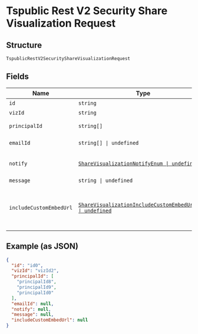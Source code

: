
# Tspublic Rest V2 Security Share Visualization Request

## Structure

`TspublicRestV2SecurityShareVisualizationRequest`

## Fields

| Name | Type | Tags | Description |
|  --- | --- | --- | --- |
| `id` | `string` | Required | The GUID of the Liveboard to be shared |
| `vizId` | `string` | Required | The GUID of visualization |
| `principalId` | `string[]` | Required | The GUID of the users and user groups with which you want to share the visualization |
| `emailId` | `string[] \| undefined` | Optional | The email addresses that should ne notified when the objects are shared. |
| `notify` | [`ShareVisualizationNotifyEnum \| undefined`](../../doc/models/share-visualization-notify-enum.md) | Optional | When set to true, a notification is sent to the users after an object is shared.<br>**Default**: `ShareVisualizationNotifyEnum.True` |
| `message` | `string \| undefined` | Optional | The message text to send in the notification email |
| `includeCustomEmbedUrl` | [`ShareVisualizationIncludeCustomEmbedUrlEnum \| undefined`](../../doc/models/share-visualization-include-custom-embed-url-enum.md) | Optional | When set to true, ThoughtSpot sends a link with the host application context to allow users to access the shared object from their ThoughtSpot embedded instance.<br>**Default**: `ShareVisualizationIncludeCustomEmbedUrlEnum.False` |

## Example (as JSON)

```json
{
  "id": "id0",
  "vizId": "vizId2",
  "principalId": [
    "principalId8",
    "principalId9",
    "principalId0"
  ],
  "emailId": null,
  "notify": null,
  "message": null,
  "includeCustomEmbedUrl": null
}
```

